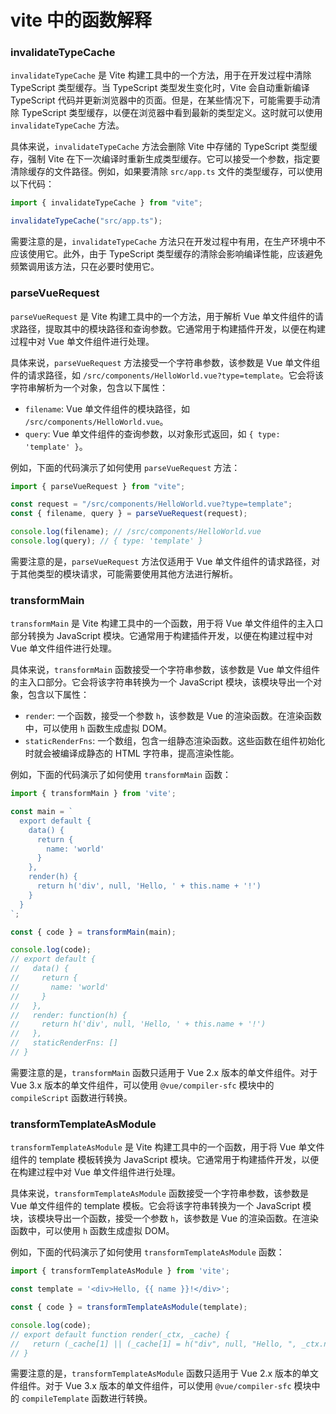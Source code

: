 # vite 中的函数解释

### invalidateTypeCache

`invalidateTypeCache` 是 Vite 构建工具中的一个方法，用于在开发过程中清除 TypeScript 类型缓存。当 TypeScript 类型发生变化时，Vite 会自动重新编译 TypeScript 代码并更新浏览器中的页面。但是，在某些情况下，可能需要手动清除 TypeScript 类型缓存，以便在浏览器中看到最新的类型定义。这时就可以使用 `invalidateTypeCache` 方法。

具体来说，`invalidateTypeCache` 方法会删除 Vite 中存储的 TypeScript 类型缓存，强制 Vite 在下一次编译时重新生成类型缓存。它可以接受一个参数，指定要清除缓存的文件路径。例如，如果要清除 `src/app.ts` 文件的类型缓存，可以使用以下代码：

```js
import { invalidateTypeCache } from "vite";

invalidateTypeCache("src/app.ts");
```

需要注意的是，`invalidateTypeCache` 方法只在开发过程中有用，在生产环境中不应该使用它。此外，由于 TypeScript 类型缓存的清除会影响编译性能，应该避免频繁调用该方法，只在必要时使用它。

### parseVueRequest

`parseVueRequest` 是 Vite 构建工具中的一个方法，用于解析 Vue 单文件组件的请求路径，提取其中的模块路径和查询参数。它通常用于构建插件开发，以便在构建过程中对 Vue 单文件组件进行处理。

具体来说，`parseVueRequest` 方法接受一个字符串参数，该参数是 Vue 单文件组件的请求路径，如 `/src/components/HelloWorld.vue?type=template`。它会将该字符串解析为一个对象，包含以下属性：

- `filename`: Vue 单文件组件的模块路径，如 `/src/components/HelloWorld.vue`。
- `query`: Vue 单文件组件的查询参数，以对象形式返回，如 `{ type: 'template' }`。

例如，下面的代码演示了如何使用 `parseVueRequest` 方法：

```js
import { parseVueRequest } from "vite";

const request = "/src/components/HelloWorld.vue?type=template";
const { filename, query } = parseVueRequest(request);

console.log(filename); // /src/components/HelloWorld.vue
console.log(query); // { type: 'template' }
```

需要注意的是，`parseVueRequest` 方法仅适用于 Vue 单文件组件的请求路径，对于其他类型的模块请求，可能需要使用其他方法进行解析。



### transformMain

`transformMain` 是 Vite 构建工具中的一个函数，用于将 Vue 单文件组件的主入口部分转换为 JavaScript 模块。它通常用于构建插件开发，以便在构建过程中对 Vue 单文件组件进行处理。

具体来说，`transformMain` 函数接受一个字符串参数，该参数是 Vue 单文件组件的主入口部分。它会将该字符串转换为一个 JavaScript 模块，该模块导出一个对象，包含以下属性：

- `render`: 一个函数，接受一个参数 `h`，该参数是 Vue 的渲染函数。在渲染函数中，可以使用 `h` 函数生成虚拟 DOM。
- `staticRenderFns`: 一个数组，包含一组静态渲染函数。这些函数在组件初始化时就会被编译成静态的 HTML 字符串，提高渲染性能。

例如，下面的代码演示了如何使用 `transformMain` 函数：



```js
import { transformMain } from 'vite';

const main = `
  export default {
    data() {
      return {
        name: 'world'
      }
    },
    render(h) {
      return h('div', null, 'Hello, ' + this.name + '!')
    }
  }
`;

const { code } = transformMain(main);

console.log(code);
// export default {
//   data() {
//     return {
//       name: 'world'
//     }
//   },
//   render: function(h) {
//     return h('div', null, 'Hello, ' + this.name + '!')
//   },
//   staticRenderFns: []
// }
```

需要注意的是，`transformMain` 函数只适用于 Vue 2.x 版本的单文件组件。对于 Vue 3.x 版本的单文件组件，可以使用 `@vue/compiler-sfc` 模块中的 `compileScript` 函数进行转换。



### transformTemplateAsModule

`transformTemplateAsModule` 是 Vite 构建工具中的一个函数，用于将 Vue 单文件组件的 template 模板转换为 JavaScript 模块。它通常用于构建插件开发，以便在构建过程中对 Vue 单文件组件进行处理。

具体来说，`transformTemplateAsModule` 函数接受一个字符串参数，该参数是 Vue 单文件组件的 template 模板。它会将该字符串转换为一个 JavaScript 模块，该模块导出一个函数，接受一个参数 `h`，该参数是 Vue 的渲染函数。在渲染函数中，可以使用 `h` 函数生成虚拟 DOM。

例如，下面的代码演示了如何使用 `transformTemplateAsModule` 函数：

```js
import { transformTemplateAsModule } from 'vite';

const template = '<div>Hello, {{ name }}!</div>';

const { code } = transformTemplateAsModule(template);

console.log(code);
// export default function render(_ctx, _cache) {
//   return (_cache[1] || (_cache[1] = h("div", null, "Hello, ", _ctx.name, "!")))
// }
```

需要注意的是，`transformTemplateAsModule` 函数只适用于 Vue 2.x 版本的单文件组件。对于 Vue 3.x 版本的单文件组件，可以使用 `@vue/compiler-sfc` 模块中的 `compileTemplate` 函数进行转换。

<!-- vite 中 transformMain 是做什么的 -->
